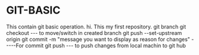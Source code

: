 # GIT-BASIC
This contain git basic operation.
hi.
This my first repository.
git branch <branch name>
git checkout <branch name> --- to move/switch  in created branch
git push --set-upstream origin <branch name>
git commit -m "message you want to display as reason for changes"  -----For commit
git push --- to push changes from local machin to git hub